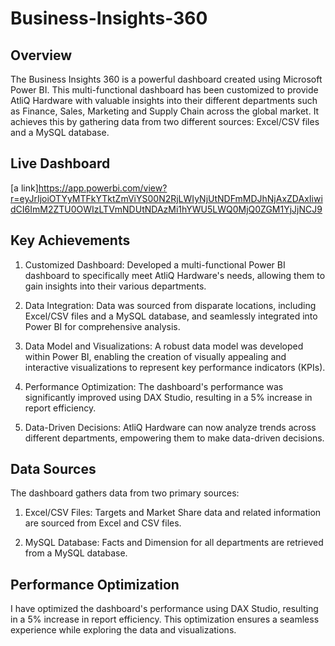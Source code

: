 # Business-Insights-360
## Overview
The Business Insights 360 is a powerful dashboard created using Microsoft Power BI. This multi-functional dashboard has been customized to provide AtliQ Hardware with valuable insights into their different departments such as Finance, Sales, Marketing and Supply Chain across the global market. It achieves this by gathering data from two different sources: Excel/CSV files and a MySQL database.

## Live Dashboard 
   [a link]https://app.powerbi.com/view?r=eyJrIjoiOTYyMTFkYTktZmViYS00N2RjLWIyNjUtNDFmMDJhNjAxZDAxIiwidCI6ImM2ZTU0OWIzLTVmNDUtNDAzMi1hYWU5LWQ0MjQ0ZGM1YjJjNCJ9

## Key Achievements
  1. Customized Dashboard: Developed a multi-functional Power BI dashboard to specifically meet AtliQ Hardware's needs, allowing them to gain insights into their various departments.

  2. Data Integration: Data was sourced from disparate locations, including Excel/CSV files and a MySQL database, and seamlessly integrated into Power BI for comprehensive analysis.

  3. Data Model and Visualizations: A robust data model was developed within Power BI, enabling the creation of visually appealing and interactive visualizations to represent key performance indicators (KPIs).
  4. Performance Optimization: The dashboard's performance was significantly improved using DAX Studio, resulting in a 5% increase in report efficiency.

  5. Data-Driven Decisions: AtliQ Hardware can now analyze trends across different departments, empowering them to make data-driven decisions.

## Data Sources
The dashboard gathers data from two primary sources:

 1. Excel/CSV Files: Targets and Market Share data and related information are sourced from Excel and CSV files.

 2. MySQL Database: Facts and Dimension for all departments are retrieved from a MySQL database.

## Performance Optimization
I have optimized the dashboard's performance using DAX Studio, resulting in a 5% increase in report efficiency. This optimization ensures a seamless experience while exploring the data and visualizations.
